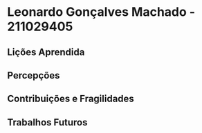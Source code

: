 # Leonardo Gonçalves Machado - 211029405

## Lições Aprendida

## Percepções

## Contribuições e Fragilidades

##  Trabalhos Futuros